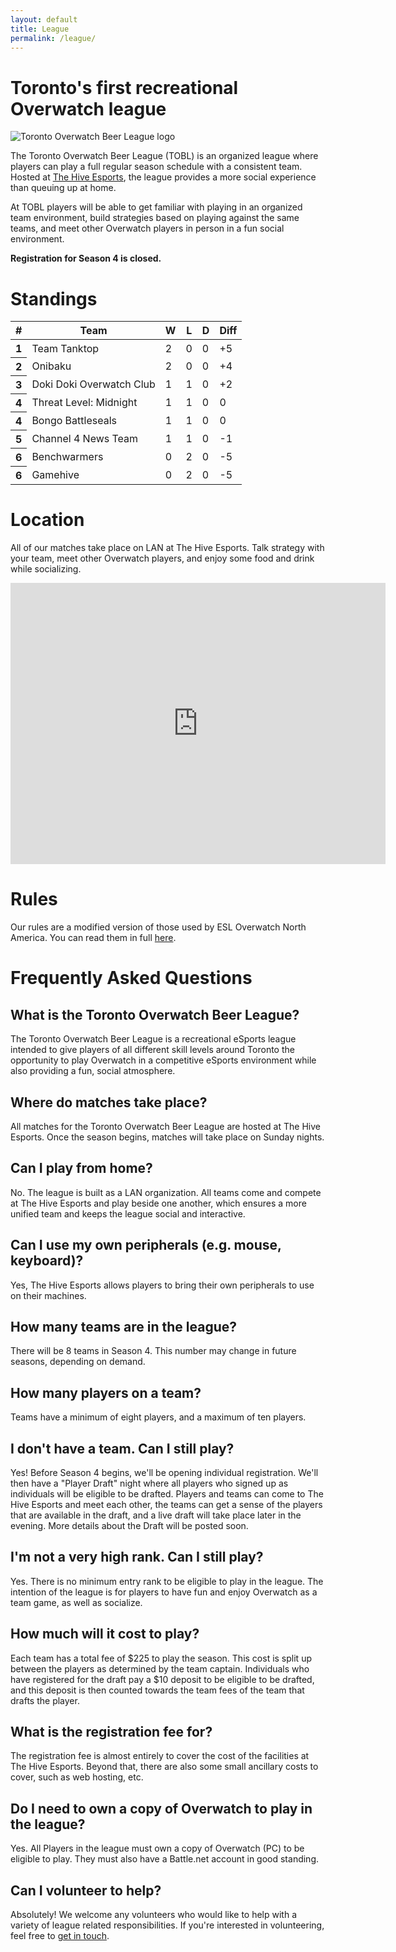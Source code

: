 ```yaml
---
layout: default
title: League
permalink: /league/
---
```


<div class="container">
  
  <div class="row justify-content-center page-section-no-line">
    <div class="col-12 col-md-10 col-xl-8">
      <h1 class="text-center">Toronto's first recreational Overwatch league</h1>
      <div>
        <img src="{{ site.baseurl }}/images/tobl_logo_v2.jpg" class="img-responsive img-logo" alt="Toronto Overwatch Beer League logo">
      </div>
      <p>The Toronto Overwatch Beer League (TOBL) is an organized league where players can play a full regular season schedule with a consistent team. Hosted at <a href="https://www.facebook.com/thehiveesports/">The Hive Esports</a>, the league provides a more social experience than queuing up at home.</p>
      <p>At TOBL players will be able to get familiar with playing in an organized team environment, build strategies based on playing against the same teams, and meet other Overwatch players in person in a fun social environment.</p>
      <p><strong>Registration for Season 4 is closed.</strong></p>
    </div>
  </div>
  
  <div class="row justify-content-center page-section-no-line">
    <div class="col-12 col-md-10 col-xl-8">
      <h1>Standings</h1>
      <div class="table-responsive">
        <table class="table table-striped">
          <thead>
            <tr>
              <th scope="col"><strong>#</strong></th>
              <th scope="col"><strong>Team</strong></th>
              <th scope="col"><strong>W</strong></th>
              <th scope="col"><strong>L</strong></th>
              <th scope="col"><strong>D</strong></th>
              <th scope="col"><strong>Diff</strong></th>
            </tr>
          </thead>
          <tbody>
            <tr>
              <th scope="row">1</th>
              <td>Team Tanktop</td>
              <td>2</td>
              <td>0</td>
              <td>0</td>
              <td>+5</td>
            </tr>
            <tr>
              <th scope="row">2</th>
              <td>Onibaku</td>
              <td>2</td>
              <td>0</td>
              <td>0</td>
              <td>+4</td>
            </tr>
            <tr>
              <th scope="row">3</th>
              <td>Doki Doki Overwatch Club</td>
              <td>1</td>
              <td>1</td>
              <td>0</td>
              <td>+2</td>
            </tr>
            <tr>
              <th scope="row">4</th>
              <td>Threat Level: Midnight</td>
              <td>1</td>
              <td>1</td>
              <td>0</td>
              <td>0</td>
            </tr>
            <tr>
              <th scope="row">4</th>
              <td>Bongo Battleseals</td>
              <td>1</td>
              <td>1</td>
              <td>0</td>
              <td>0</td>
            </tr>
            <tr>
              <th scope="row">5</th>
              <td>Channel 4 News Team</td>
              <td>1</td>
              <td>1</td>
              <td>0</td>
              <td>-1</td>
            </tr>
            <tr>
              <th scope="row">6</th>
              <td>Benchwarmers</td>
              <td>0</td>
              <td>2</td>
              <td>0</td>
              <td>-5</td>
            </tr>
            <tr>
              <th scope="row">6</th>
              <td>Gamehive</td>
              <td>0</td>
              <td>2</td>
              <td>0</td>
              <td>-5</td>
            </tr>
          </tbody>
        </table>
      </div>
    </div>
  </div>
  
  <div class="row justify-content-center page-section-no-line">
    <div class="col-12 col-md-10 col-xl-8">
      <h1>Location</h1>
      <p>All of our matches take place on LAN at The Hive Esports. Talk strategy with your team, meet other Overwatch players, and enjoy some food and drink while socializing.</p>
      <div class="map-responsive">
        <iframe
  width="600"
  height="450"
  frameborder="0" style="border:0"
  src="https://www.google.com/maps/embed?pb=!1m18!1m12!1m3!1d2885.1084227746137!2d-79.39813908425393!3d43.68750927912014!2m3!1f0!2f0!3f0!3m2!1i1024!2i768!4f13.1!3m3!1m2!1s0x882b335b46a62d57%3A0x7299f91389e798f8!2sThe+Hive!5e0!3m2!1sen!2sca!4v1534813943290" allowfullscreen>
</iframe>
      </div>
    </div>
  </div>
  
  <div class="row justify-content-center page-section-no-line">
    <div class="col-12 col-md-10 col-xl-8">
      <h1>Rules</h1>
      <p>Our rules are a modified version of those used by ESL Overwatch North America. You can read them in full <a href="{{ site.baseurl }}/rules">here</a>.</p>
    </div>
  </div>
  
  <div class="row justify-content-center page-section-no-line">
    <div class="col-12 col-md-10 col-xl-8">
      <h1>Frequently Asked Questions</h1>
      <h2>What is the Toronto Overwatch Beer League?</h2>
      <p>The Toronto Overwatch Beer League is a recreational eSports league intended to give players of all different skill levels around Toronto the opportunity to play Overwatch in a competitive eSports environment while also providing a fun, social atmosphere.</p>
      <h2>Where do matches take place?</h2>
      <p>All matches for the Toronto Overwatch Beer League are hosted at The Hive Esports. Once the season begins, matches will take place on Sunday nights.</p>
      <h2>Can I play from home?</h2>
      <p>No. The league is built as a LAN organization. All teams come and compete at The Hive Esports and play beside one another, which ensures a more unified team and keeps the league social and interactive.</p>
      <h2>Can I use my own peripherals (e.g. mouse, keyboard)?</h2>
      <p>Yes, The Hive Esports allows players to bring their own peripherals to use on their machines.</p>
      <h2>How many teams are in the league?</h2>
      <p>There will be 8 teams in Season 4. This number may change in future seasons, depending on demand.</p>
      <h2>How many players on a team?</h2>
      <p>Teams have a minimum of eight players, and a maximum of ten players.</p>
      <h2>I don't have a team. Can I still play?</h2>
      <p>Yes! Before Season 4 begins, we'll be opening individual registration. We'll then have a "Player Draft" night where all players who signed up as individuals will be eligible to be drafted. Players and teams can come to The Hive Esports and meet each other, the teams can get a sense of the players that are available in the draft, and a live draft will take place later in the evening. More details about the Draft will be posted soon.</p>
      <h2>I'm not a very high rank. Can I still play?</h2>
      <p>Yes. There is no minimum entry rank to be eligible to play in the league. The intention of the league is for players to have fun and enjoy Overwatch as a team game, as well as socialize.</p>
      <h2>How much will it cost to play?</h2>
      <p>Each team has a total fee of $225 to play the season. This cost is split up between the players as determined by the team captain. Individuals who have registered for the draft pay a $10 deposit to be eligible to be drafted, and this deposit is then counted towards the team fees of the team that drafts the player.</p>
      <h2>What is the registration fee for?</h2>
      <p>The registration fee is almost entirely to cover the cost of the facilities at The Hive Esports. Beyond that, there are also some small ancillary costs to cover, such as web hosting, etc.</p>
      <h2>Do I need to own a copy of Overwatch to play in the league?</h2>
      <p>Yes. All Players in the league must own a copy of Overwatch (PC) to be eligible to play. They must also have a Battle.net account in good standing.</p>
      <h2>Can I volunteer to help?</h2>
      <p>Absolutely! We welcome any volunteers who would like to help with a variety of league related responsibilities. If you're interested in volunteering, feel free to <a href="{{ site.baseurl }}/contact/">get in touch</a>.</p>
    </div>
  </div>
  
</div>
